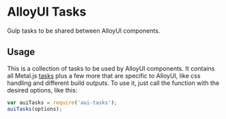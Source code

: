 # AlloyUI Tasks

Gulp tasks to be shared between AlloyUI components.

## Usage
This is a collection of tasks to be used by AlloyUI components. It contains all Metal.js [tasks](https://github.com/liferay/metal.js#tools) plus a few more that are specific to AlloyUI, like css handling and different build outputs.
To use it, just call the function with the desired options, like this:

```javascript
var auiTasks = require('aui-tasks');
auiTasks(options);
```
